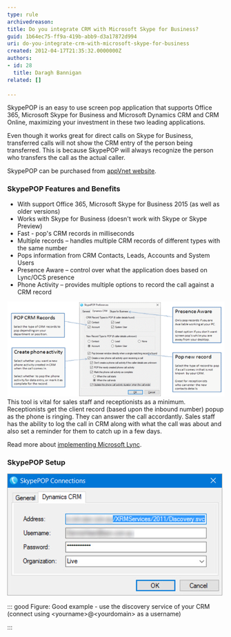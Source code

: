 ```yaml
---
type: rule
archivedreason: 
title: Do you integrate CRM with Microsoft Skype for Business?
guid: 1b64ec75-ff9a-419b-abb9-d3a17872d994
uri: do-you-integrate-crm-with-microsoft-skype-for-business
created: 2012-04-17T21:35:32.0000000Z
authors:
- id: 28
  title: Daragh Bannigan
related: []

---
```


SkypePOP is an easy to use screen pop application that supports Office 365, Microsoft Skype for Business and Microsoft Dynamics CRM and CRM Online, maximizing your investment in these two leading applications.

Even though it works great for direct calls on Skype for Business, transferred calls will not show the CRM entry of the person being transferred. This is because SkypePOP will always recognize the person who transfers the call as the actual caller.

<!--endintro-->

SkypePOP can be purchased from     [appVnet website](http://www.appvnet.com/).

### SkypePOP Features and Benefits


* With support Office 365, Microsoft Skype for Business 2015 (as well as older versions)
* Works with Skype for Business (doesn't work with Skype or Skype Preview)
* Fast - pop's CRM records in milliseconds
* Multiple records – handles multiple CRM records of different types with the same number
* Pops information from CRM Contacts, Leads, Accounts and System Users
* Presence Aware – control over what the application does based on Lync/OCS presence
* Phone Activity – provides multiple options to record the call against a CRM record


![SkypePOP advanced options](lyncPOP-options.png)
This tool is vital for sales staff and receptionists as a minimum.     
Receptionists get the client record (based upon the inbound number) popup as the phone is ringing. They can answer the call accordantly. Sales staff has the ability to log the call in CRM along with what the call was about and also set a reminder for them to catch up in a few days.

Read more about     [implementing Microsoft Lync](http://www.ssw.com.au/ssw/Consulting/Lync.aspx).

### SkypePOP Setup



![](2016-12-02_15-14-23.jpg)


::: good
Figure: Good example - use the discovery service of your CRM (connect using &lt;yourname&gt;@&lt;yourdomain&gt; as a username)

:::
